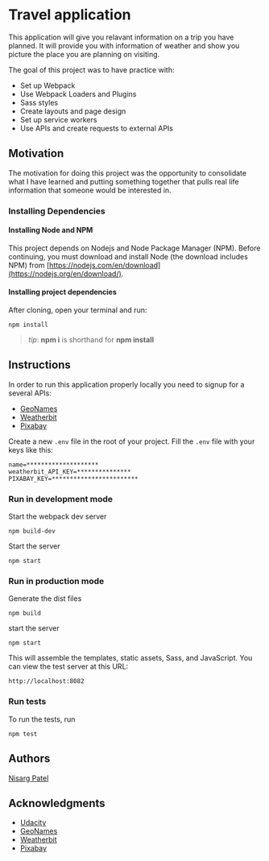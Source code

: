 # Travel application

This application will give you relavant information on a trip you have planned.
It will provide you with information of weather and show you picture the place you are planning on visiting.

The goal of this project was to have practice with:

 * Set up Webpack
 * Use Webpack Loaders and Plugins
 * Sass styles
 * Create layouts and page design
 * Set up service workers
 * Use APIs and create requests to external APIs

## Motivation

The motivation for doing this project was the opportunity to consolidate what I have learned and putting something together that pulls real life information that someone would be interested in.

### Installing Dependencies

#### Installing Node and NPM

This project depends on Nodejs and Node Package Manager (NPM). Before continuing, you must download and install Node (the download includes NPM) from [https://nodejs.com/en/download](https://nodejs.org/en/download/).

#### Installing project dependencies

After cloning, open your terminal and run:

```
npm install
```

>_tip_: **npm i** is shorthand for **npm install**

## Instructions

In order to run this application properly locally you need to signup for a several APIs:
 * [GeoNames](http://www.geonames.org/export/web-services.html)
 * [Weatherbit](https://www.weatherbit.io/account/create)
 * [Pixabay](https://pixabay.com/api/docs/)

Create a new `.env` file in the root of your project. Fill the `.env` file with your keys like this:

```
name=********************
weatherbit_API_KEY=***************
PIXABAY_KEY=************************
```

### Run in development mode

Start the webpack dev server
```
npm build-dev
```

Start the server
```
npm start
```

### Run in production mode

Generate the dist files
```
npm build
```

start the server
```
npm start
```

This will assemble the templates, static assets, Sass, and JavaScript. You can view the test server at this URL:

`http://localhost:8082`

### Run tests

To run the tests, run
```
npm test
```

## Authors

[Nisarg Patel](https://github.com/npatel421)

## Acknowledgments

* [Udacity](https://www.udacity.com/)
* [GeoNames](http://www.geonames.org/export/web-services.html)
* [Weatherbit](https://www.weatherbit.io/account/create)
* [Pixabay](https://pixabay.com/api/docs/)
